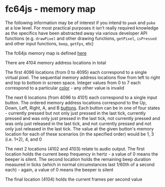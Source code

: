# fc64js - memory map

The following information may be of interest if you intend to ```peek``` and ```poke``` at a low level. For most practical purposes it isn't really required knowledge as the specifics have been abstracted away via various developer API functions (e.g. ```drawPixel``` and other drawing functions, ```getPixel```, ```isPressed``` and other input functions, ```beep```, ```getFps```, etc)

The fc64js memory map is defined [here](../src/memory.ts)

There are 4104 memory address locations in total

The first 4096 locations (from 0 to 4095) each correspond to a single virtual pixel. The sequential memory address locations flow from left to right and top to bottom in screen space. Integer values from 0 to 7 each correspond to a particular [color](../src/color.ts) - any other value is invalid

The next 6 locations (from 4096 to 4101) each correspond to a single input button. The ordered memory address locations correspond to the Up, Down, Left, Right, A, and B [buttons](../src/button.ts). Each button can be in one of four states - currently pressed but not only just pressed in the last tick, currently pressed and was only just pressed in the last tick, not currently pressed and was only just released in the last tick, and not currently pressed and not only just released in the last tick. The value at the given button's memory location for each of these scenarios (in the specified order) would be 1, 3 (i.e. 1+2), 4, and 0

The next 2 locations (4102 and 4103) relate to audio output. The first location holds the current beep frequency in hertz - a value of 0 means the beeper is silent. The second location holds the remaining beep duration measured in ticks (which in normal circumstances last 1/60th of a second each) - again, a value of 0 means the beeper is silent

The final location (4104) holds the current frames per second value
